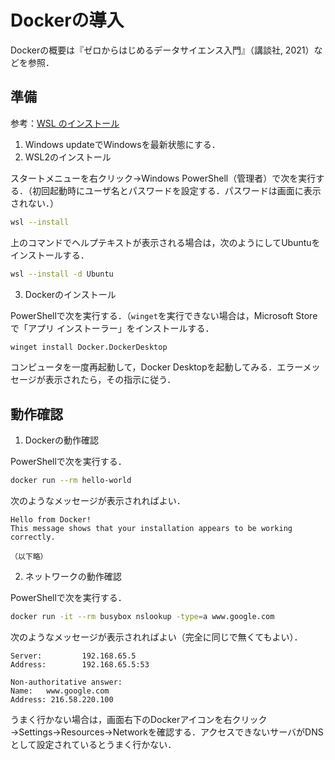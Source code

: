 # Dockerの導入

Dockerの概要は『ゼロからはじめるデータサイエンス入門』（講談社, 2021）などを参照．

## 準備

参考：[WSL のインストール](https://docs.microsoft.com/ja-jp/windows/wsl/install)

1. Windows updateでWindowsを最新状態にする．
1. WSL2のインストール

スタートメニューを右クリック→Windows PowerShell（管理者）で次を実行する．（初回起動時にユーザ名とパスワードを設定する．パスワードは画面に表示されない．）

```bash
wsl --install
```

上のコマンドでヘルプテキストが表示される場合は，次のようにしてUbuntuをインストールする．

```bash
wsl --install -d Ubuntu
```

3. Dockerのインストール

PowerShellで次を実行する．（`winget`を実行できない場合は，Microsoft Storeで「アプリ インストーラー」をインストールする．

```bash
winget install Docker.DockerDesktop
```

コンピュータを一度再起動して，Docker Desktopを起動してみる．エラーメッセージが表示されたら，その指示に従う．

## 動作確認

1. Dockerの動作確認

PowerShellで次を実行する．

```bash
docker run --rm hello-world
```

次のようなメッセージが表示されればよい．

```
Hello from Docker!
This message shows that your installation appears to be working correctly.

（以下略）
```

2. ネットワークの動作確認

PowerShellで次を実行する．

```bash
docker run -it --rm busybox nslookup -type=a www.google.com
```

次のようなメッセージが表示されればよい（完全に同じで無くてもよい）．

```
Server:         192.168.65.5
Address:        192.168.65.5:53

Non-authoritative answer:
Name:   www.google.com
Address: 216.58.220.100
```

うまく行かない場合は，画面右下のDockerアイコンを右クリック→Settings→Resources→Networkを確認する．アクセスできないサーバがDNSとして設定されているとうまく行かない．

